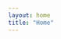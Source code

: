 ```yaml
---
layout: home
title: "Home"
---
```


<!-- The content will be automatically pulled from _layouts/home.html -->
